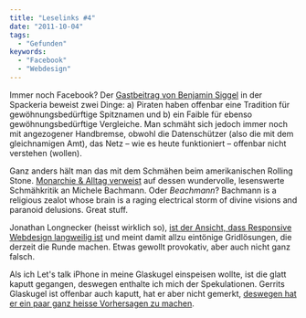```yaml
---
title: "Leselinks #4"
date: "2011-10-04"
tags:
  - "Gefunden"
keywords:
  - "Facebook"
  - "Webdesign"
---
```


Immer noch Facebook? Der [Gastbeitrag von Benjamin Siggel](http://blog.spackeria.org/2011/10/03/1138/) in der Spackeria beweist zwei Dinge: a) Piraten haben offenbar eine Tradition für gewöhnungsbedürftige Spitznamen und b) ein Faible für ebenso gewöhnungsbedürftige Vergleiche. Man schmäht sich jedoch immer noch mit angezogener Handbremse, obwohl die Datenschützer (also die mit dem gleichnamigen Amt), das Netz – wie es heute funktioniert – offenbar nicht verstehen (wollen).

Ganz anders hält man das mit dem Schmähen beim amerikanischen Rolling Stone. [Monarchie & Alltag verweist](http://blogs.taz.de/popblog/2011/10/03/schmaehkritik_444_die_republikanische_praesidentschaftskandidatin_michele_beachmann/) auf dessen wundervolle, lesenswerte Schmähkritik an Michele Bachmann. Oder _Beachmann_? Bachmann is a religious zealot whose brain is a raging electrical storm of divine visions and paranoid delusions. Great stuff.

Jonathan Longnecker (heisst wirklich so), [ist der Ansicht, dass Responsive Webdesign langweilig ist](http://www.netmagazine.com/opinions/responsive-web-design-boring) und meint damit allzu eintönige Gridlösungen, die derzeit die Runde machen. Etwas gewollt provokativ, aber auch nicht ganz falsch.

Als ich Let's talk iPhone in meine Glaskugel einspeisen wollte, ist die glatt kaputt gegangen, deswegen enthalte ich mich der Spekulationen. Gerrits Glaskugel ist offenbar auch kaputt, hat er aber nicht gemerkt, [deswegen hat er ein paar ganz heisse Vorhersagen zu machen](http://praegnanz.de/weblog/die-glaskugel-zum-naechsten-smartphone-eines-herstellers-fuer-das-ich-mich-interessiere).
